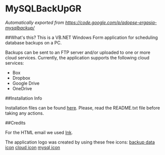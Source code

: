 # MySQLBackUpGR
*Automatically exported from https://code.google.com/p/adopse-ergasia-mysqlbackup/*

##What's this?
This is a VB.NET Windows Form application for scheduling database backups on a PC.

Backups can be sent to an FTP server and/or uploaded to one or more cloud services.
Currently, the application supports the following cloud services:

* Box
* Dropbox
* Google Drive
* OneDrive 

##Installation Info

Installation files can be found [here](https://www.dropbox.com/sh/dfz7yen9pzg7lxv/AAC8SxqcwoOaQVYmSVMLeiBda?dl=0).
Please, read the README.txt file before taking any actions.

##Credits

For the HTML email we used [Ink](http://zurb.com/ink/).

The application logo was created by using these free icons: [backup data icon](https://www.iconfinder.com/icons/175527/backup_data_icon) [cloud icon](http://simpleicon.com/cloud-10.html) [mysql icon](https://www.iconfinder.com/icons/167700/mysql_icon#size=256)
